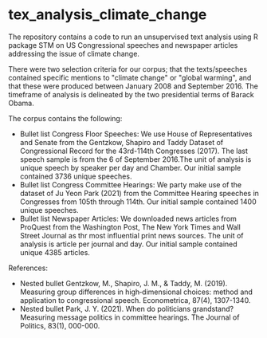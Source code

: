 # tex_analysis_climate_change
The repository contains a code to run an unsupervised text analysis using R package STM on US Congressional speeches and newspaper articles addressing the issue of climate change. 

There were two selection criteria for our corpus; that the texts/speeches contained specific mentions to "climate change" or "global warming", and that these  were produced between January 2008 and September 2016. The timeframe of analysis is delineated by the two presidential terms of Barack Obama.

The corpus contains the following: 
* Bullet list Congress Floor Speeches: We use House of Representatives and Senate from the Gentzkow, Shapiro and Taddy Dataset of Congressional Record for the 43rd-114th Congresses (2017). The last speech sample is from the 6 of September 2016.The unit of analysis is unique speech by speaker per day and Chamber. Our initial sample contained 3736 unique speeches.
* Bullet list Congress Committee Hearings: We party make use of the dataset of Ju Yeon Park (2021) from the Committee Hearing speeches in Congresses from 105th through 114th. Our initial sample contained 1400 unique speeches.
* Bullet list Newspaper Articles: We downloaded news articles from ProQuest from the Washington Post, The New York Times and Wall Street Journal as thr most influential print news sources. The unit of analysis is article per journal and day. Our initial sample contained unique 4385 articles.

References: 
* Nested bullet Gentzkow, M., Shapiro, J. M., & Taddy, M. (2019). Measuring group differences in high‐dimensional choices: method and application to congressional speech. Econometrica, 87(4), 1307-1340.
* Nested bullet Park, J. Y. (2021). When do politicians grandstand? Measuring message politics in committee hearings. The Journal of Politics, 83(1), 000-000.
